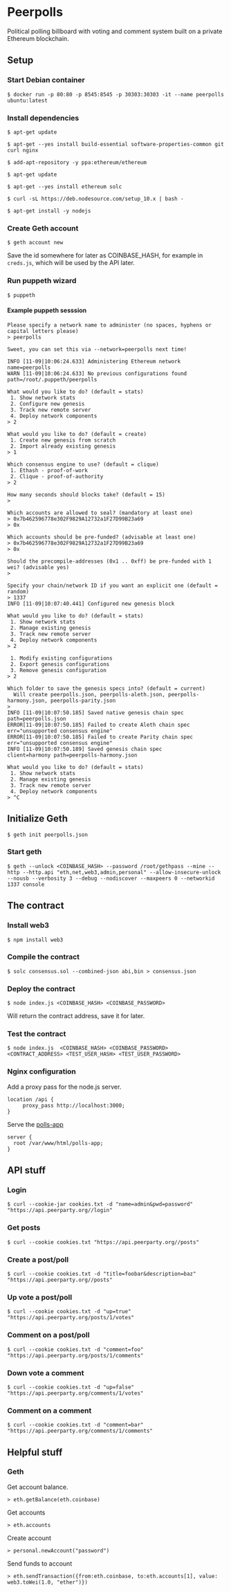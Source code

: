 # Peerpolls

Political polling billboard with voting and comment system built on a private Ethereum blockchain.

## Setup 

### Start Debian container

`$ docker run -p 80:80 -p 8545:8545 -p 30303:30303 -it --name peerpolls ubuntu:latest`

### Install dependencies

`$ apt-get update`

`$ apt-get --yes install build-essential software-properties-common git curl nginx`

`$ add-apt-repository -y ppa:ethereum/ethereum`

`$ apt-get update`

`$ apt-get --yes install ethereum solc`

`$ curl -sL https://deb.nodesource.com/setup_10.x | bash -`

`$ apt-get install -y nodejs`

### Create Geth account

`$ geth account new`

Save the id somewhere for later as COINBASE\_HASH, for example in `creds.js`, which will be used by the API later.

### Run puppeth wizard

`$ puppeth`

#### Example puppeth sesssion

```
Please specify a network name to administer (no spaces, hyphens or capital letters please)
> peerpolls

Sweet, you can set this via --network=peerpolls next time!

INFO [11-09|10:06:24.633] Administering Ethereum network           name=peerpolls
WARN [11-09|10:06:24.633] No previous configurations found         path=/root/.puppeth/peerpolls

What would you like to do? (default = stats)
 1. Show network stats
 2. Configure new genesis
 3. Track new remote server
 4. Deploy network components
> 2

What would you like to do? (default = create)
 1. Create new genesis from scratch
 2. Import already existing genesis
> 1

Which consensus engine to use? (default = clique)
 1. Ethash - proof-of-work
 2. Clique - proof-of-authority
> 2

How many seconds should blocks take? (default = 15)
>

Which accounts are allowed to seal? (mandatory at least one)
> 0x7b462596778e302F9829A12732a1F27D99B23a69
> 0x

Which accounts should be pre-funded? (advisable at least one)
> 0x7b462596778e302F9829A12732a1F27D99B23a69
> 0x

Should the precompile-addresses (0x1 .. 0xff) be pre-funded with 1 wei? (advisable yes)
>

Specify your chain/network ID if you want an explicit one (default = random)
> 1337
INFO [11-09|10:07:40.441] Configured new genesis block

What would you like to do? (default = stats)
 1. Show network stats
 2. Manage existing genesis
 3. Track new remote server
 4. Deploy network components
> 2

 1. Modify existing configurations
 2. Export genesis configurations
 3. Remove genesis configuration
> 2

Which folder to save the genesis specs into? (default = current)
  Will create peerpolls.json, peerpolls-aleth.json, peerpolls-harmony.json, peerpolls-parity.json
>
INFO [11-09|10:07:50.185] Saved native genesis chain spec          path=peerpolls.json
ERROR[11-09|10:07:50.185] Failed to create Aleth chain spec        err="unsupported consensus engine"
ERROR[11-09|10:07:50.185] Failed to create Parity chain spec       err="unsupported consensus engine"
INFO [11-09|10:07:50.189] Saved genesis chain spec                 client=harmony path=peerpolls-harmony.json

What would you like to do? (default = stats)
 1. Show network stats
 2. Manage existing genesis
 3. Track new remote server
 4. Deploy network components
> ^C

```

## Initialize Geth

`$ geth init peerpolls.json`

### Start geth

`$ geth --unlock <COINBASE_HASH> --password /root/gethpass --mine --http --http.api "eth,net,web3,admin,personal" --allow-insecure-unlock --nousb --verbosity 3 --debug --nodiscover --maxpeers 0 --networkid 1337 console`

## The contract

### Install web3

`$ npm install web3`

### Compile the contract

`$ solc consensus.sol --combined-json abi,bin > consensus.json`

### Deploy the contract

`$ node index.js <COINBASE_HASH> <COINBASE_PASSWORD>`

Will return the contract address, save it for later.

### Test the contract

`$ node index.js  <COINBASE_HASH> <COINBASE_PASSWORD> <CONTRACT_ADDRESS> <TEST_USER_HASH> <TEST_USER_PASSWORD>`

### Nginx configuration

Add a proxy pass for the node.js server.

```
location /api {
     proxy_pass http://localhost:3000;
}
```

Serve the [polls-app](https://github.com/peerparty/polls-api)

```
server {
  root /var/www/html/polls-app;
}
```

## API stuff

### Login

`$ curl --cookie-jar cookies.txt -d "name=admin&pwd=password" "https://api.peerparty.org//login"`

### Get posts

`$ curl --cookie cookies.txt "https://api.peerparty.org//posts"`

### Create a post/poll

`$ curl --cookie cookies.txt -d "title=foobar&description=baz" "https://api.peerparty.org//posts"`

### Up vote a post/poll

`$ curl --cookie cookies.txt -d "up=true" "https://api.peerparty.org/posts/1/votes"`

### Comment on a post/poll

`$ curl --cookie cookies.txt -d "comment=foo" "https://api.peerparty.org/posts/1/comments"`

### Down vote a comment

`$ curl --cookie cookies.txt -d "up=false" "https://api.peerparty.org/comments/1/votes"`

### Comment on a comment

`$ curl --cookie cookies.txt -d "comment=bar" "https://api.peerparty.org/comments/1/comments"`

## Helpful stuff

### Geth

Get account balance.

    > eth.getBalance(eth.coinbase)

Get accounts

    > eth.accounts

Create account

    > personal.newAccount("password")

Send funds to account

    > eth.sendTransaction({from:eth.coinbase, to:eth.accounts[1], value: web3.toWei(1.0, "ether")})


